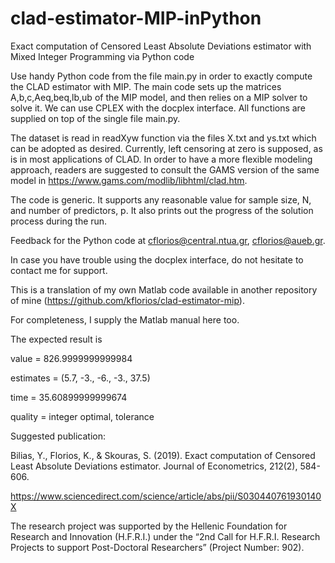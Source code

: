 # clad-estimator-MIP-inPython
Exact computation of Censored Least Absolute Deviations estimator with Mixed Integer Programming via Python code

Use handy Python code from the file main.py in order to exactly compute the CLAD estimator with MIP. 
The main code sets up the matrices A,b,c,Aeq,beq,lb,ub of the MIP model,
and then relies on a MIP solver to solve it.
We can use CPLEX with the docplex interface. All functions are supplied on top of the single file main.py.

The dataset is read in readXyw function via the files X.txt and ys.txt which can be adopted as desired. 
Currently, left censoring at zero is supposed, as is in most applications of CLAD.
In order to have a more flexible modeling approach, readers are suggested to consult the GAMS version
of the same model in https://www.gams.com/modlib/libhtml/clad.htm.

The code is generic. It supports any reasonable value for sample size, N, and number of predictors, p.
It also prints out the progress of the solution process during the run.

Feedback for the Python code at cflorios@central.ntua.gr, cflorios@aueb.gr.

In case you have trouble using the docplex interface, do not hesitate to contact me for support.

This is a translation of my own Matlab code available in another repository of mine (https://github.com/kflorios/clad-estimator-mip).

For completeness, I supply the Matlab manual here too.

The expected result is

value = 826.9999999999984

estimates = (5.7, -3.,  -6.,  -3.,  37.5)

time = 35.60899999999674

quality = integer optimal, tolerance


Suggested publication:  

Bilias, Y., Florios, K., & Skouras, S. (2019). Exact computation of Censored Least Absolute Deviations estimator.
Journal of Econometrics, 212(2), 584-606.

https://www.sciencedirect.com/science/article/abs/pii/S030440761930140X

The research project was supported by the Hellenic Foundation 
for Research and Innovation (H.F.R.I.) under the “2nd Call for 
H.F.R.I. Research Projects to support Post-Doctoral Researchers”
(Project Number: 902).
